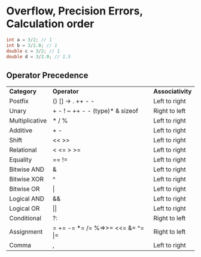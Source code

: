 # Overflow, Precision Errors, Calculation order

```C++
int a = 3/2; // 1
int b = 3/2.0; // 1
double c = 3/2; // 1
double d = 3/2.0; // 1.5
```

## Operator Precedence
<table>
<tr><b>
<td><b>Category</b></td>
<td><b>Operator</td>
<td><b>Associativity</td></b>
</tr>
<tr>
<td>     Postfix    </td>
<td>() [] -> . ++ - -</td>
<td> Left to right</td>
</tr>
<tr>
<td> Unary  </td>
<td>+ - ! ~ ++ - - (type)* & sizeof</td>
<td>Right to left</td>
</tr>
<tr>
<td>Multiplicative</td>
<td>* / %</td>
<td>   Left to right</td>
</tr>
<tr>
<td>Additive</td>
<td>+ -    </td>
<td>Left to right</td>
</tr>
<tr>
<td>    Shift  </td>
<td><< >></td>
<td>Left to right</td>
</tr>
<tr>
<td>Relational </td>
<td>< <= > >=</td>
<td>Left to right</td>
</tr>
<tr>
<td>Equality </td>
<td>== !=</td>
<td>Left to right</td>
</tr>
<tr>
<td>Bitwise AND</td>
<td>&</td>
<td>Left to right</td>
</tr>
<tr>
<td>Bitwise XOR</td>
<td>^</td>
<td>Left to right</td>
</tr>
<tr>
<td>Bitwise OR</td>
<td>|</td>
<td>Left to right</td>
</tr>
<tr>
<td>Logical AND</td>
<td>&&</td>
<td>Left to right</td>
</tr>
<tr>
<td>Logical OR</td>
<td>||</td>
<td>Left to right</td>
</tr>
<tr>
<td>Conditional</td>
<td>?:</td>
<td>Right to left</td>
</tr>
<tr>
<td>Assignment</td>
<td>= += -= *= /= %=>>= <<= &= ^= |=</td>
<td>Right to left</td>
</tr>
<tr>
<td>Comma</td>
<td> ,</td>
<td> Left to right</td>
</tr>
</table>